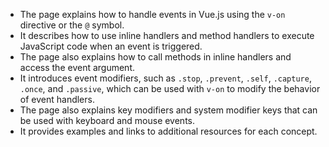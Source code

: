 - The page explains how to handle events in Vue.js using the `v-on` directive or the `@` symbol.
- It describes how to use inline handlers and method handlers to execute JavaScript code when an event is triggered.
- The page also explains how to call methods in inline handlers and access the event argument.
- It introduces event modifiers, such as `.stop`, `.prevent`, `.self`, `.capture`, `.once`, and `.passive`, which can be used with `v-on` to modify the behavior of event handlers.
- The page also explains key modifiers and system modifier keys that can be used with keyboard and mouse events.
- It provides examples and links to additional resources for each concept.